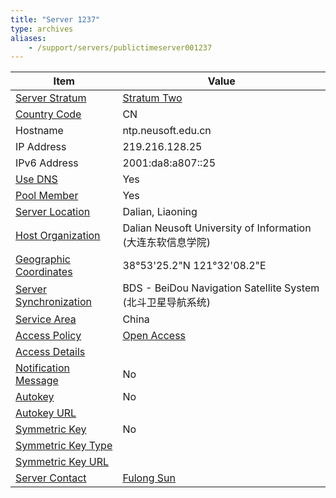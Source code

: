 ```yaml
---
title: "Server 1237"
type: archives
aliases:
    - /support/servers/publictimeserver001237
---
```


| Item | Value |
| ----- | ----- |
| [Server Stratum](/support/servers/serverstratum) | [Stratum Two](/support/servers/stratumtwotimeservers) |
| [Country Code](/support/servers/countrycode) | CN |
| Hostname |  ntp.neusoft.edu.cn |
| IP Address |  219.216.128.25 |
| IPv6 Address |  2001:da8:a807::25 |
| [Use DNS](/support/servers/usedns) | Yes |
| [Pool Member](/support/servers/poolmember) | Yes |
| [Server Location](/support/servers/serverlocation) |  Dalian, Liaoning |
| [Host Organization](/support/servers/hostorganization) |  Dalian Neusoft University of Information (大连东软信息学院) |
| [ Geographic Coordinates](/support/servers/geographiccoordinates) |  38°53'25.2"N 121°32'08.2"E |
| [Server Synchronization](/support/servers/serversynchronization) |  BDS - BeiDou Navigation Satellite System (北斗卫星导航系统)  |
| [Service Area](/support/servers/servicearea) | China |
| [Access Policy](/support/servers/accesspolicy) | [Open Access](/support/servers/openaccess) |
| [Access Details](/support/servers/accessdetails) |  |
| [Notification Message](/support/servers/notificationmessage) | No |
| [Autokey](/support/servers/autokey) | No |
| [Autokey URL](/support/servers/autokeyurl) | |
| [Symmetric Key](/support/servers/symmetrickey) | No |
| [Symmetric Key Type](/support/servers/symmetrickeytype) | |
| [Symmetric Key URL](/support/servers/symmetrickeyurl) | |
| [Server Contact](/support/servers/servercontact) | [Fulong Sun](mailto:sfl@neusoft.edu.cn) |
